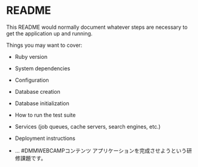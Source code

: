 # README

This README would normally document whatever steps are necessary to get the
application up and running.

Things you may want to cover:

* Ruby version

* System dependencies

* Configuration

* Database creation

* Database initialization

* How to run the test suite

* Services (job queues, cache servers, search engines, etc.)

* Deployment instructions

* ...
 #DMMWEBCAMPコンテンツ
 アプリケーションを完成させようという研修課題です。
